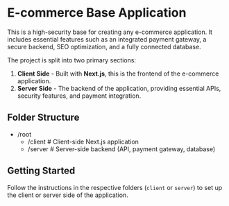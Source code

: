 # E-commerce Base Application

This is a high-security base for creating any e-commerce application. It includes essential features such as an integrated payment gateway, a secure backend, SEO optimization, and a fully connected database.

The project is split into two primary sections:

1. **Client Side** - Built with **Next.js**, this is the frontend of the e-commerce application.
2. **Server Side** - The backend of the application, providing essential APIs, security features, and payment integration.

## Folder Structure

- /root
  - /client # Client-side Next.js application
  - /server # Server-side backend (API, payment gateway, database)

## Getting Started

Follow the instructions in the respective folders (`client` or `server`) to set up the client or server side of the application.
